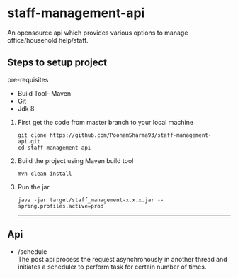 # staff-management-api
An opensource api which provides various options to manage office/household help/staff.

## Steps to setup project

pre-requisites

- Build Tool- Maven
- Git
- Jdk 8

1. First get the code from master branch to your local machine
   ```
   git clone https://github.com/PoonamSharma93/staff-management-api.git
   cd staff-management-api
   ```
2. Build the project using Maven build tool
   ```
   mvn clean install
   ```
3. Run the jar
   ```
   java -jar target/staff_management-x.x.x.jar --spring.profiles.active=prod
   ```
   
   ---
   
## Api
- /schedule</br>
The post api process the request asynchronously in another thread and initiates a scheduler to perform task for certain number of times.
